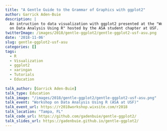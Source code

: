 ```yaml
---
title: "A Gentle Guide to the Grammar of Graphics with ggplot2"
author: Garrick Aden-Buie
description: |
  An intruction to data visualization with ggplot2 presented at the "Workshop
  on Data Analysis Using R" hosted by the ASA student chapter at USF.
twitterImage: /images/2018/gentle-ggplot2/gentle-ggplot2-usf-asu.png
date: '2018-11-06'
slug: gentle-ggplot2-usf-asu
categories: []
tags: 
  - R
  - Visualization
  - ggplot2
  - xaringan
  - Tutorials
  - Education
  
talk_author: [Garrick Aden-Buie]
talk_type: Education
talk_image: "/images/2018/gentle-ggplot2/gentle-ggplot2-usf-asu.png"
talk_event: "Workshop on Data Analysis Using R (ASA at USF)"
talk_event_url: https://r2018workshop.wixsite.com/r2018
talk_location: "Tampa, FL"
talk_code_url: https://github.com/gadenbuie/gentle-ggplot2/
talk_slides_url: https://gadenbuie.github.io/gentle-ggplot2/
---
```


